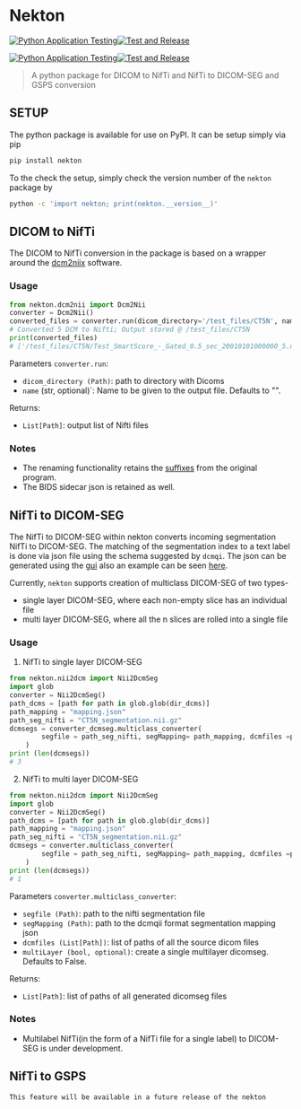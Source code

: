 # Nekton
[![Python Application Testing](https://github.com/deepc-health/nekton/actions/workflows/tests.yml/badge.svg?branch=master)](https://github.com/deepc-health/nekton/actions/workflows/tests.yml)[![Test and Release](https://github.com/deepc-health/nekton/actions/workflows/release.yml/badge.svg?branch=master)](https://github.com/deepc-health/nekton/actions/workflows/release.yml)

[![Python Application Testing](https://github.com/deepc-health/nekton/actions/workflows/tests.yml/badge.svg?branch=master)](https://github.com/deepc-health/nekton/actions/workflows/tests.yml)[![Test and Release](https://github.com/deepc-health/nekton/actions/workflows/release.yml/badge.svg?branch=master)](https://github.com/deepc-health/nekton/actions/workflows/release.yml)

> A python package for DICOM to NifTi and NifTi to DICOM-SEG and GSPS conversion

## SETUP

The python package is available for use on PyPI. It can be setup simply via pip

```bash
pip install nekton
```

To the check the setup, simply check the version number of the `nekton` package by

```bash
python -c 'import nekton; print(nekton.__version__)'
```

## DICOM to NifTi

The DICOM to NifTi conversion in the package is based on a wrapper around the [dcm2niix](https://github.com/rordenlab/dcm2niix) software.

### Usage

```python
from nekton.dcm2nii import Dcm2Nii
converter = Dcm2Nii()
converted_files = converter.run(dicom_directory='/test_files/CT5N', name='Test')
# Converted 5 DCM to Nifti; Output stored @ /test_files/CT5N
print(converted_files)
# ['/test_files/CT5N/Test_SmartScore_-_Gated_0.5_sec_20010101000000_5.nii.gz']
```

Parameters `converter.run`:

- `dicom_directory (Path)`: path to directory with Dicoms
- `name` (str, optional)`: Name to be given to the output file. Defaults to "".

Returns:

- `List[Path]`: output list of Nifti files

### Notes

- The renaming functionality retains the [suffixes](https://github.com/rordenlab/dcm2niix/blob/master/FILENAMING.md) from the original program.
- The BIDS sidecar json is retained as well.

## NifTi to DICOM-SEG

The NifTi to DICOM-SEG within nekton converts incoming segmentation NifTi to DICOM-SEG. The matching of the segmentation index to a text label is 
done via json file using the schema suggested by `dcmqi`. The json can be generated using the [gui](http://qiicr.org/dcmqi/#/seg) also an example can be seen [here](https://github.com/deepc-health/nekton/blob/master/tests/test_data/sample_segmentation/mapping.json). 

Currently, `nekton` supports creation of multiclass DICOM-SEG of two types-

- single layer DICOM-SEG, where each non-empty slice has an individual file
- multi layer DICOM-SEG, where all the n slices are rolled into a single file

### Usage

1. NifTi to single layer DICOM-SEG

```python
from nekton.nii2dcm import Nii2DcmSeg
import glob
converter = Nii2DcmSeg()
path_dcms = [path for path in glob.glob(dir_dcms)]
path_mapping = "mapping.json"
path_seg_nifti = "CT5N_segmentation.nii.gz"
dcmsegs = converter_dcmseg.multiclass_converter(
        segfile = path_seg_nifti, segMapping= path_mapping, dcmfiles =path_dcms, multiLayer=False
    )
print (len(dcmsegs))
# 3
```

2. NifTi to multi layer DICOM-SEG

```python
from nekton.nii2dcm import Nii2DcmSeg
import glob
converter = Nii2DcmSeg()
path_dcms = [path for path in glob.glob(dir_dcms)]
path_mapping = "mapping.json"
path_seg_nifti = "CT5N_segmentation.nii.gz"
dcmsegs = converter.multiclass_converter(
        segfile = path_seg_nifti, segMapping= path_mapping, dcmfiles =path_dcms, multiLayer=True
    )
print (len(dcmsegs))
# 1
```

Parameters `converter.multiclass_converter`:

- `segfile (Path)`: path to the nifti segmentation file
- `segMapping (Path)`: path to the dcmqii format segmentation mapping json
- `dcmfiles (List[Path])`: list of paths of all the source dicom files
- `multiLayer (bool, optional)`: create a single multilayer dicomseg. Defaults to False.

Returns:

- `List[Path]`: list of paths of all generated dicomseg files

### Notes

- Multilabel NifTi(in the form of a NifTi file for a single label) to DICOM-SEG is under development.

## NifTi to GSPS

```
This feature will be available in a future release of the nekton
```
